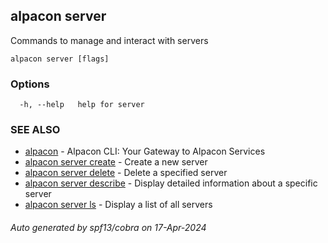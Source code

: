 ## alpacon server

Commands to manage and interact with servers

```
alpacon server [flags]
```

### Options

```
  -h, --help   help for server
```

### SEE ALSO

* [alpacon](alpacon.md)	 - Alpacon CLI: Your Gateway to Alpacon Services
* [alpacon server create](alpacon_server_create.md)	 - Create a new server
* [alpacon server delete](alpacon_server_delete.md)	 - Delete a specified server
* [alpacon server describe](alpacon_server_describe.md)	 - Display detailed information about a specific server
* [alpacon server ls](alpacon_server_ls.md)	 - Display a list of all servers

###### Auto generated by spf13/cobra on 17-Apr-2024
